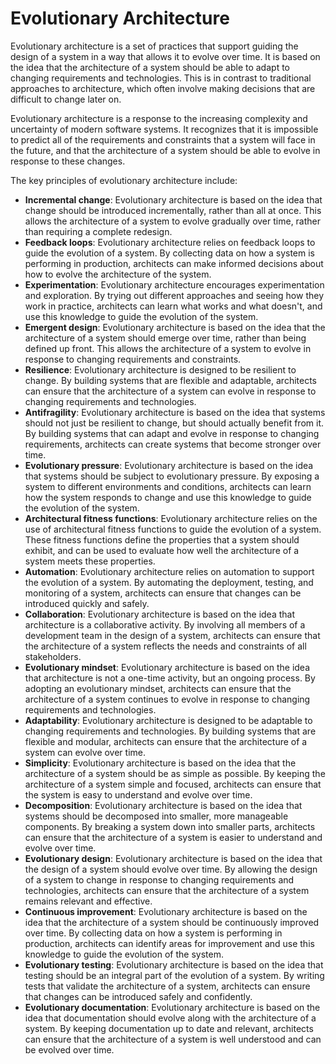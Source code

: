 # Evolutionary Architecture

Evolutionary architecture is a set of practices that support guiding the design of a system in a way that allows it to evolve over time. It is based on the idea that the architecture of a system should be able to adapt to changing requirements and technologies. This is in contrast to traditional approaches to architecture, which often involve making decisions that are difficult to change later on.

Evolutionary architecture is a response to the increasing complexity and uncertainty of modern software systems. It recognizes that it is impossible to predict all of the requirements and constraints that a system will face in the future, and that the architecture of a system should be able to evolve in response to these changes.

The key principles of evolutionary architecture include:

- **Incremental change**: Evolutionary architecture is based on the idea that change should be introduced incrementally, rather than all at once. This allows the architecture of a system to evolve gradually over time, rather than requiring a complete redesign.
- **Feedback loops**: Evolutionary architecture relies on feedback loops to guide the evolution of a system. By collecting data on how a system is performing in production, architects can make informed decisions about how to evolve the architecture of the system.
- **Experimentation**: Evolutionary architecture encourages experimentation and exploration. By trying out different approaches and seeing how they work in practice, architects can learn what works and what doesn't, and use this knowledge to guide the evolution of the system.
- **Emergent design**: Evolutionary architecture is based on the idea that the architecture of a system should emerge over time, rather than being defined up front. This allows the architecture of a system to evolve in response to changing requirements and constraints.
- **Resilience**: Evolutionary architecture is designed to be resilient to change. By building systems that are flexible and adaptable, architects can ensure that the architecture of a system can evolve in response to changing requirements and technologies.
- **Antifragility**: Evolutionary architecture is based on the idea that systems should not just be resilient to change, but should actually benefit from it. By building systems that can adapt and evolve in response to changing requirements, architects can create systems that become stronger over time.
- **Evolutionary pressure**: Evolutionary architecture is based on the idea that systems should be subject to evolutionary pressure. By exposing a system to different environments and conditions, architects can learn how the system responds to change and use this knowledge to guide the evolution of the system.
- **Architectural fitness functions**: Evolutionary architecture relies on the use of architectural fitness functions to guide the evolution of a system. These fitness functions define the properties that a system should exhibit, and can be used to evaluate how well the architecture of a system meets these properties.
- **Automation**: Evolutionary architecture relies on automation to support the evolution of a system. By automating the deployment, testing, and monitoring of a system, architects can ensure that changes can be introduced quickly and safely.
- **Collaboration**: Evolutionary architecture is based on the idea that architecture is a collaborative activity. By involving all members of a development team in the design of a system, architects can ensure that the architecture of a system reflects the needs and constraints of all stakeholders.
- **Evolutionary mindset**: Evolutionary architecture is based on the idea that architecture is not a one-time activity, but an ongoing process. By adopting an evolutionary mindset, architects can ensure that the architecture of a system continues to evolve in response to changing requirements and technologies.
- **Adaptability**: Evolutionary architecture is designed to be adaptable to changing requirements and technologies. By building systems that are flexible and modular, architects can ensure that the architecture of a system can evolve over time.
- **Simplicity**: Evolutionary architecture is based on the idea that the architecture of a system should be as simple as possible. By keeping the architecture of a system simple and focused, architects can ensure that the system is easy to understand and evolve over time.
- **Decomposition**: Evolutionary architecture is based on the idea that systems should be decomposed into smaller, more manageable components. By breaking a system down into smaller parts, architects can ensure that the architecture of a system is easier to understand and evolve over time.
- **Evolutionary design**: Evolutionary architecture is based on the idea that the design of a system should evolve over time. By allowing the design of a system to change in response to changing requirements and technologies, architects can ensure that the architecture of a system remains relevant and effective.
- **Continuous improvement**: Evolutionary architecture is based on the idea that the architecture of a system should be continuously improved over time. By collecting data on how a system is performing in production, architects can identify areas for improvement and use this knowledge to guide the evolution of the system.
- **Evolutionary testing**: Evolutionary architecture is based on the idea that testing should be an integral part of the evolution of a system. By writing tests that validate the architecture of a system, architects can ensure that changes can be introduced safely and confidently.
- **Evolutionary documentation**: Evolutionary architecture is based on the idea that documentation should evolve along with the architecture of a system. By keeping documentation up to date and relevant, architects can ensure that the architecture of a system is well understood and can be evolved over time.
